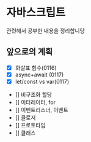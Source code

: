 # 자바스크립트
관련해서 공부한 내용을 정리합니당

## 앞으로의 계획
- [x] 화살표 함수(0116)
- [x] async+await (0117)
- [x] let/const vs var(0117)
- [] 비구조화 할당
- [] 이터레이터, for
- [] 이벤트리스너, 이벤트
- [] 클로저
- [] 프로토타입
- [] 클래스